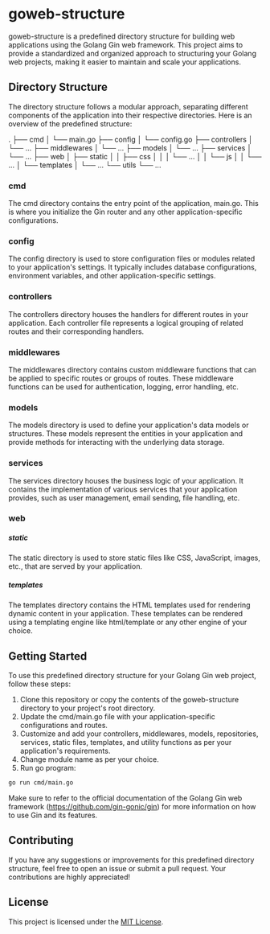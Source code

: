 # goweb-structure
goweb-structure is a predefined directory structure for building web applications using the Golang Gin web framework.
This project aims to provide a standardized and organized approach to structuring your Golang web projects, making it easier to maintain and scale your applications.

## Directory Structure
The directory structure follows a modular approach, separating different components of the application into their respective directories.
Here is an overview of the predefined structure:

.
├── cmd
│   └── main.go
├── config
│   └── config.go
├── controllers
│   └── ...
├── middlewares
│   └── ...
├── models
│   └── ...
├── services
│   └── ...
├── web
│   ├── static
│   │   ├── css
│   │   │   └── ...
│   │   └── js
│   │       └── ...
│   └── templates
│       └── ...
└── utils
    └── ...


### cmd
The cmd directory contains the entry point of the application, main.go.
This is where you initialize the Gin router and any other application-specific configurations.

### config
The config directory is used to store configuration files or modules related to your application's settings.
It typically includes database configurations, environment variables, and other application-specific settings.

### controllers
The controllers directory houses the handlers for different routes in your application.
Each controller file represents a logical grouping of related routes and their corresponding handlers.

### middlewares
The middlewares directory contains custom middleware functions that can be applied to specific routes or groups of routes.
These middleware functions can be used for authentication, logging, error handling, etc.

### models
The models directory is used to define your application's data models or structures.
These models represent the entities in your application and provide methods for interacting with the underlying data storage.

### services
The services directory houses the business logic of your application.
It contains the implementation of various services that your application provides, such as user management, email sending, file handling, etc.

### web
##### static
The static directory is used to store static files like CSS, JavaScript, images, etc., that are served by your application.

##### templates
The templates directory contains the HTML templates used for rendering dynamic content in your application.
These templates can be rendered using a templating engine like html/template or any other engine of your choice.

## Getting Started
To use this predefined directory structure for your Golang Gin web project, follow these steps:
1. Clone this repository or copy the contents of the goweb-structure directory to your project's root directory.
2. Update the cmd/main.go file with your application-specific configurations and routes.
3. Customize and add your controllers, middlewares, models, repositories, services, static files, templates, and utility functions as per your application's requirements.
4. Change module name as per your choice.
5. Run go program:
```bash
go run cmd/main.go
```

Make sure to refer to the official documentation of the Golang Gin web framework (https://github.com/gin-gonic/gin) for more information on how to use Gin and its features.

## Contributing
If you have any suggestions or improvements for this predefined directory structure, feel free to open an issue or submit a pull request. Your contributions are highly appreciated!

## License
This project is licensed under the [MIT License](LICENSE).
